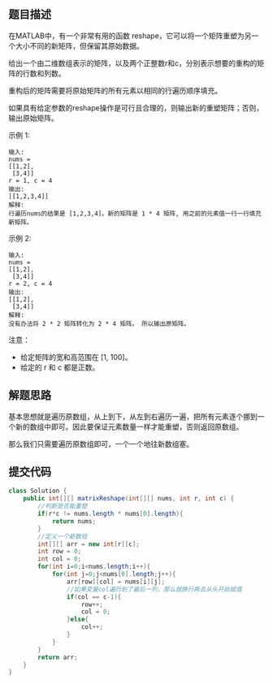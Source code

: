 ## 题目描述

在MATLAB中，有一个非常有用的函数 reshape，它可以将一个矩阵重塑为另一个大小不同的新矩阵，但保留其原始数据。

给出一个由二维数组表示的矩阵，以及两个正整数r和c，分别表示想要的重构的矩阵的行数和列数。

重构后的矩阵需要将原始矩阵的所有元素以相同的行遍历顺序填充。

如果具有给定参数的reshape操作是可行且合理的，则输出新的重塑矩阵；否则，输出原始矩阵。

示例 1:


```
输入: 
nums = 
[[1,2],
 [3,4]]
r = 1, c = 4
输出: 
[[1,2,3,4]]
解释:
行遍历nums的结果是 [1,2,3,4]。新的矩阵是 1 * 4 矩阵, 用之前的元素值一行一行填充新矩阵。
```

示例 2:


```
输入: 
nums = 
[[1,2],
 [3,4]]
r = 2, c = 4
输出: 
[[1,2],
 [3,4]]
解释:
没有办法将 2 * 2 矩阵转化为 2 * 4 矩阵。 所以输出原矩阵。
```

注意：

- 给定矩阵的宽和高范围在 [1, 100]。
- 给定的 r 和 c 都是正数。



## 解题思路

基本思想就是遍历原数组，从上到下，从左到右遍历一遍，把所有元素逐个挪到一个新的数组中即可。因此要保证元素数量一样才能重塑，否则返回原数组。

那么我们只需要遍历原数组即可，一个一个地往新数组塞。


## 提交代码



```java
class Solution {
    public int[][] matrixReshape(int[][] nums, int r, int c) {
        //判断是否能重塑
        if(r*c != nums.length * nums[0].length){
            return nums;
        }
        //定义一个新数组
        int[][] arr = new int[r][c];
        int row = 0;
        int col = 0;
        for(int i=0;i<nums.length;i++){
            for(int j=0;j<nums[0].length;j++){
                arr[row][col] = nums[i][j];
                //如果变量col遍历到了最后一列，那么就换行再去从头开始赋值
                if(col == c-1){
                    row++;
                    col = 0;
                }else{
                    col++;
                }
            }
        }
        return arr;
    }
}
```
